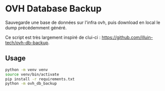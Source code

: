 # OVH Database Backup

Sauvegarde une base de données sur l'infra ovh, puis download en local le dump précédemment généré.

Ce script est très largement inspiré de clui-ci : https://github.com/illuin-tech/ovh-db-backup.

## Usage
```bash
python -m venv venv
source venv/bin/activate
pip install -r requirements.txt
python -m ovh_db_backup
```
